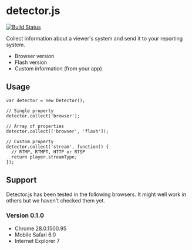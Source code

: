 # detector.js

[![Build Status](https://travis-ci.org/axisto-live/detector.js.png?branch=master)](https://travis-ci.org/axisto-live/detector.js)

Collect information about a viewer's system and send it to your reporting system.

- Browser version
- Flash version
- Custom information (from your app)

## Usage

    var detector = new Detector();
    
    // Single property
    detector.collect('browser');
    
    // Array of properties
    detector.collect(['browser', 'flash']);
    
    // Custom property
    detector.collect('stream', function() {
      // RTMP, RTMPT, HTTP or RTSP
      return player.streamType;
    });

## Support

Detector.js has been tested in the following browsers. It might well work in others but we haven't checked them yet.

### Version 0.1.0

- Chrome 28.0.1500.95
- Mobile Safari 6.0
- Internet Explorer 7
